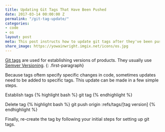 ```yaml
---
title: Updating Git Tags That Have Been Pushed
date: 2017-03-14 00:00:00 Z
permalink: "/git-tag-update/"
categories:
- code
- os
layout: post
meta: This post instructs how to update git tags after they've been pushed
share_image: https://yowainwright.imgix.net/icons/os.jpg
---
```


[Git tags](https://git-scm.com/book/en/v2/Git-Basics-Tagging) are used for establishing versions of products. They usually use [Semver Versioning](http://semver.org/). 
{: .first-paragraph}

Because tags oftem specify specific changes in code, sometimes updates need to be added to specific tags. This update can be made in a few simple steps.

Establish tags
{% highlight bash %}
git tag
{% endhighlight %}

Delete tag
{% highlight bash %}
git push origin :refs/tags/[tag version]
{% endhighlight %}

Finally, re-create the tag by following your initial steps for setting up git tags. 

